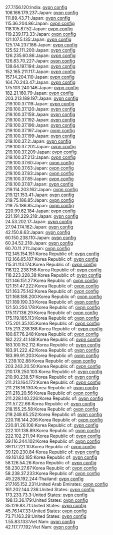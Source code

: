 27.7.156.120:India: [ovpn config](vpn/27_7_156_120.ovpn)  
106.166.179.237:Japan: [ovpn config](vpn/106_166_179_237.ovpn)  
111.89.43.71:Japan: [ovpn config](vpn/111_89_43_71.ovpn)  
115.36.204.86:Japan: [ovpn config](vpn/115_36_204_86.ovpn)  
118.105.87.52:Japan: [ovpn config](vpn/118_105_87_52.ovpn)  
119.239.173.33:Japan: [ovpn config](vpn/119_239_173_33.ovpn)  
121.107.5.135:Japan: [ovpn config](vpn/121_107_5_135.ovpn)  
125.174.237.186:Japan: [ovpn config](vpn/125_174_237_186.ovpn)  
125.52.111.200:Japan: [ovpn config](vpn/125_52_111_200.ovpn)  
126.235.60.86:Japan: [ovpn config](vpn/126_235_60_86.ovpn)  
126.83.70.227:Japan: [ovpn config](vpn/126_83_70_227.ovpn)  
138.64.197.194:Japan: [ovpn config](vpn/138_64_197_194.ovpn)  
152.165.211.117:Japan: [ovpn config](vpn/152_165_211_117.ovpn)  
157.14.204.110:Japan: [ovpn config](vpn/157_14_204_110.ovpn)  
164.70.243.47:Japan: [ovpn config](vpn/164_70_243_47.ovpn)  
175.103.240.146:Japan: [ovpn config](vpn/175_103_240_146.ovpn)  
182.21.160.79:Japan: [ovpn config](vpn/182_21_160_79.ovpn)  
203.213.189.197:Japan: [ovpn config](vpn/203_213_189_197.ovpn)  
219.100.37.119:Japan: [ovpn config](vpn/219_100_37_119.ovpn)  
219.100.37.120:Japan: [ovpn config](vpn/219_100_37_120.ovpn)  
219.100.37.159:Japan: [ovpn config](vpn/219_100_37_159.ovpn)  
219.100.37.192:Japan: [ovpn config](vpn/219_100_37_192.ovpn)  
219.100.37.196:Japan: [ovpn config](vpn/219_100_37_196.ovpn)  
219.100.37.197:Japan: [ovpn config](vpn/219_100_37_197.ovpn)  
219.100.37.199:Japan: [ovpn config](vpn/219_100_37_199.ovpn)  
219.100.37.2:Japan: [ovpn config](vpn/219_100_37_2.ovpn)  
219.100.37.201:Japan: [ovpn config](vpn/219_100_37_201.ovpn)  
219.100.37.209:Japan: [ovpn config](vpn/219_100_37_209.ovpn)  
219.100.37.213:Japan: [ovpn config](vpn/219_100_37_213.ovpn)  
219.100.37.60:Japan: [ovpn config](vpn/219_100_37_60.ovpn)  
219.100.37.63:Japan: [ovpn config](vpn/219_100_37_63.ovpn)  
219.100.37.83:Japan: [ovpn config](vpn/219_100_37_83.ovpn)  
219.100.37.85:Japan: [ovpn config](vpn/219_100_37_85.ovpn)  
219.100.37.87:Japan: [ovpn config](vpn/219_100_37_87.ovpn)  
219.114.203.162:Japan: [ovpn config](vpn/219_114_203_162.ovpn)  
219.121.153.41:Japan: [ovpn config](vpn/219_121_153_41.ovpn)  
219.75.186.85:Japan: [ovpn config](vpn/219_75_186_85.ovpn)  
219.75.186.85:Japan: [ovpn config](vpn/219_75_186_85.ovpn)  
220.99.62.184:Japan: [ovpn config](vpn/220_99_62_184.ovpn)  
221.191.229.218:Japan: [ovpn config](vpn/221_191_229_218.ovpn)  
24.53.202.17:Japan: [ovpn config](vpn/24_53_202_17.ovpn)  
27.94.174.162:Japan: [ovpn config](vpn/27_94_174_162.ovpn)  
42.150.8.63:Japan: [ovpn config](vpn/42_150_8_63.ovpn)  
60.150.238.110:Japan: [ovpn config](vpn/60_150_238_110.ovpn)  
60.34.52.218:Japan: [ovpn config](vpn/60_34_52_218.ovpn)  
60.70.11.211:Japan: [ovpn config](vpn/60_70_11_211.ovpn)  
112.145.154.151:Korea Republic of: [ovpn config](vpn/112_145_154_151.ovpn)  
112.166.65.107:Korea Republic of: [ovpn config](vpn/112_166_65_107.ovpn)  
115.31.113.174:Korea Republic of: [ovpn config](vpn/115_31_113_174.ovpn)  
116.122.238.158:Korea Republic of: [ovpn config](vpn/116_122_238_158.ovpn)  
118.223.228.38:Korea Republic of: [ovpn config](vpn/118_223_228_38.ovpn)  
121.146.151.27:Korea Republic of: [ovpn config](vpn/121_146_151_27.ovpn)  
121.151.47.222:Korea Republic of: [ovpn config](vpn/121_151_47_222.ovpn)  
121.163.75.142:Korea Republic of: [ovpn config](vpn/121_163_75_142.ovpn)  
121.168.188.200:Korea Republic of: [ovpn config](vpn/121_168_188_200.ovpn)  
121.189.190.33:Korea Republic of: [ovpn config](vpn/121_189_190_33.ovpn)  
121.50.250.178:Korea Republic of: [ovpn config](vpn/121_50_250_178.ovpn)  
175.117.136.29:Korea Republic of: [ovpn config](vpn/175_117_136_29.ovpn)  
175.119.165.113:Korea Republic of: [ovpn config](vpn/175_119_165_113.ovpn)  
175.201.35.105:Korea Republic of: [ovpn config](vpn/175_201_35_105.ovpn)  
175.213.238.188:Korea Republic of: [ovpn config](vpn/175_213_238_188.ovpn)  
180.67.76.248:Korea Republic of: [ovpn config](vpn/180_67_76_248.ovpn)  
182.222.41.148:Korea Republic of: [ovpn config](vpn/182_222_41_148.ovpn)  
183.100.152.112:Korea Republic of: [ovpn config](vpn/183_100_152_112.ovpn)  
183.91.222.42:Korea Republic of: [ovpn config](vpn/183_91_222_42.ovpn)  
183.99.91.203:Korea Republic of: [ovpn config](vpn/183_99_91_203.ovpn)  
1.239.102.88:Korea Republic of: [ovpn config](vpn/1_239_102_88.ovpn)  
203.243.20.50:Korea Republic of: [ovpn config](vpn/203_243_20_50.ovpn)  
210.178.250.103:Korea Republic of: [ovpn config](vpn/210_178_250_103.ovpn)  
210.90.238.57:Korea Republic of: [ovpn config](vpn/210_90_238_57.ovpn)  
211.213.164.172:Korea Republic of: [ovpn config](vpn/211_213_164_172.ovpn)  
211.218.16.130:Korea Republic of: [ovpn config](vpn/211_218_16_130.ovpn)  
211.218.20.56:Korea Republic of: [ovpn config](vpn/211_218_20_56.ovpn)  
211.228.140.226:Korea Republic of: [ovpn config](vpn/211_228_140_226.ovpn)  
211.57.22.66:Korea Republic of: [ovpn config](vpn/211_57_22_66.ovpn)  
218.155.25.58:Korea Republic of: [ovpn config](vpn/218_155_25_58.ovpn)  
219.248.65.252:Korea Republic of: [ovpn config](vpn/219_248_65_252.ovpn)  
220.116.144.206:Korea Republic of: [ovpn config](vpn/220_116_144_206.ovpn)  
220.81.26.106:Korea Republic of: [ovpn config](vpn/220_81_26_106.ovpn)  
222.101.138.89:Korea Republic of: [ovpn config](vpn/222_101_138_89.ovpn)  
222.102.211.94:Korea Republic of: [ovpn config](vpn/222_102_211_94.ovpn)  
39.116.244.102:Korea Republic of: [ovpn config](vpn/39_116_244_102.ovpn)  
39.117.221.10:Korea Republic of: [ovpn config](vpn/39_117_221_10.ovpn)  
39.120.230.84:Korea Republic of: [ovpn config](vpn/39_120_230_84.ovpn)  
49.161.82.185:Korea Republic of: [ovpn config](vpn/49_161_82_185.ovpn)  
58.126.54.26:Korea Republic of: [ovpn config](vpn/58_126_54_26.ovpn)  
58.230.27.67:Korea Republic of: [ovpn config](vpn/58_230_27_67.ovpn)  
58.238.37.233:Korea Republic of: [ovpn config](vpn/58_238_37_233.ovpn)  
49.228.192.244:Thailand: [ovpn config](vpn/49_228_192_244.ovpn)  
217.165.152.231:United Arab Emirates: [ovpn config](vpn/217_165_152_231.ovpn)  
161.202.144.236:United States: [ovpn config](vpn/161_202_144_236.ovpn)  
173.233.73.3:United States: [ovpn config](vpn/173_233_73_3.ovpn)  
198.13.36.179:United States: [ovpn config](vpn/198_13_36_179.ovpn)  
35.129.83.71:United States: [ovpn config](vpn/35_129_83_71.ovpn)  
45.76.147.33:United States: [ovpn config](vpn/45_76_147_33.ovpn)  
73.71.163.29:United States: [ovpn config](vpn/73_71_163_29.ovpn)  
1.55.83.133:Viet Nam: [ovpn config](vpn/1_55_83_133.ovpn)  
42.117.77.192:Viet Nam: [ovpn config](vpn/42_117_77_192.ovpn)  
